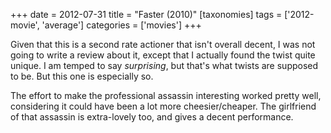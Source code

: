 +++
date = 2012-07-31
title = "Faster (2010)"
[taxonomies]
tags = ['2012-movie', 'average']
categories = ['movies']
+++

Given that this is a second rate actioner that isn't overall decent, I
was not going to write a review about it, except that I actually found
the twist quite unique. I am temped to say *surprising*, but that's
what twists are supposed to be. But this one is especially so.

The effort to make the professional assassin interesting worked pretty
well, considering it could have been a lot more cheesier/cheaper. The
girlfriend of that assassin is extra-lovely too, and gives a decent
performance.
